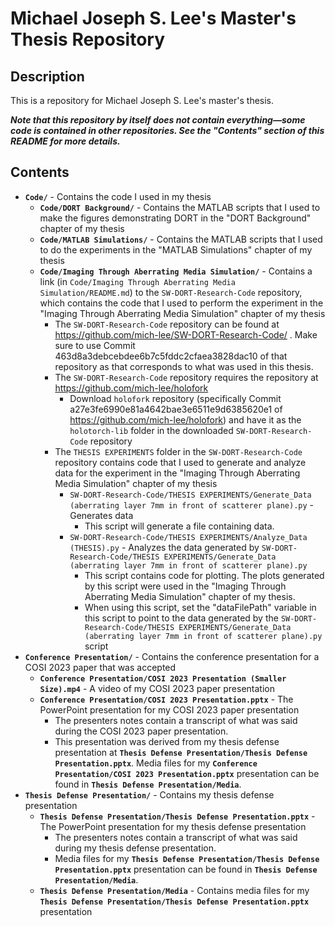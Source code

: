 # Michael Joseph S. Lee's Master's Thesis Repository

## Description
This is a repository for Michael Joseph S. Lee's master's thesis.

***Note that this repository by itself does not contain everything—some code is contained in other repositories.  See the "Contents" section of this README for more details.***

## Contents
- **``Code/``** - Contains the code I used in my thesis
  - **``Code/DORT Background/``** - Contains the MATLAB scripts that I used to make the figures demonstrating DORT in the "DORT Background" chapter of my thesis
  - **``Code/MATLAB Simulations/``** - Contains the MATLAB scripts that I used to do the experiments in the "MATLAB Simulations" chapter of my thesis
  - **``Code/Imaging Through Aberrating Media Simulation/``** - Contains a link (in ``Code/Imaging Through Aberrating Media Simulation/README.md``) to the ``SW-DORT-Research-Code`` repository, which contains the code that I used to perform the experiment in the "Imaging Through Aberrating Media Simulation" chapter of my thesis
    - The ``SW-DORT-Research-Code`` repository can be found at https://github.com/mich-lee/SW-DORT-Research-Code/ .  Make sure to use Commit 463d8a3debcebdee6b7c5fddc2cfaea3828dac10 of that repository as that corresponds to what was used in this thesis.
    - The ``SW-DORT-Research-Code`` repository requires the repository at https://github.com/mich-lee/holofork
      - Download ``holofork`` repository (specifically Commit a27e3fe6990e81a4642bae3e6511e9d6385620e1 of https://github.com/mich-lee/holofork) and have it as the ``holotorch-lib`` folder in the downloaded ``SW-DORT-Research-Code`` repository
    - The ``THESIS EXPERIMENTS`` folder in the ``SW-DORT-Research-Code`` repository contains code that I used to generate and analyze data for the experiment in the "Imaging Through Aberrating Media Simulation" chapter of my thesis
      - ``SW-DORT-Research-Code/THESIS EXPERIMENTS/Generate_Data (aberrating layer 7mm in front of scatterer plane).py`` - Generates data
        - This script will generate a file containing data.
      - ``SW-DORT-Research-Code/THESIS EXPERIMENTS/Analyze_Data (THESIS).py`` - Analyzes the data generated by ``SW-DORT-Research-Code/THESIS EXPERIMENTS/Generate_Data (aberrating layer 7mm in front of scatterer plane).py``
        - This script contains code for plotting.  The plots generated by this script were used in the "Imaging Through Aberrating Media Simulation" chapter of my thesis.
        - When using this script, set the "dataFilePath" variable in this script to point to the data generated by the ``SW-DORT-Research-Code/THESIS EXPERIMENTS/Generate_Data (aberrating layer 7mm in front of scatterer plane).py`` script
- **``Conference Presentation/``** - Contains the conference presentation for a COSI 2023 paper that was accepted
  - **``Conference Presentation/COSI 2023 Presentation (Smaller Size).mp4``** - A video of my COSI 2023 paper presentation
  - **``Conference Presentation/COSI 2023 Presentation.pptx``** - The PowerPoint presentation for my COSI 2023 paper presentation
    - The presenters notes contain a transcript of what was said during the COSI 2023 paper presentation.
    - This presentation was derived from my thesis defense presentation at **``Thesis Defense Presentation/Thesis Defense Presentation.pptx``**.  Media files for my **``Conference Presentation/COSI 2023 Presentation.pptx``** presentation can be found in **``Thesis Defense Presentation/Media``**.
- **``Thesis Defense Presentation/``** - Contains my thesis defense presentation
  - **``Thesis Defense Presentation/Thesis Defense Presentation.pptx``** - The PowerPoint presentation for my thesis defense presentation
    - The presenters notes contain a transcript of what was said during my thesis defense presentation.
    - Media files for my **``Thesis Defense Presentation/Thesis Defense Presentation.pptx``** presentation can be found in **``Thesis Defense Presentation/Media``**.
  - **``Thesis Defense Presentation/Media``** - Contains media files for my **``Thesis Defense Presentation/Thesis Defense Presentation.pptx``** presentation
